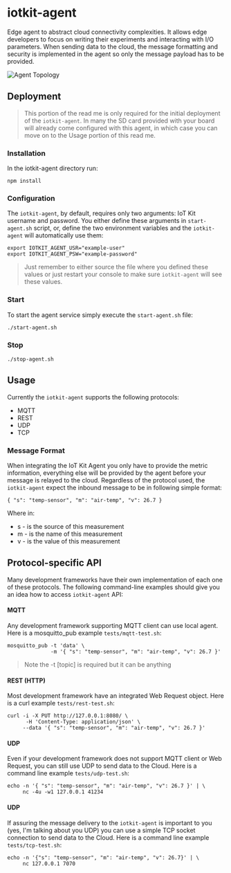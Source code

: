 # iotkit-agent

Edge agent to abstract cloud connectivity complexities. It allows edge developers to focus on writing their experiments and interacting with I/O parameters. When sending data to the cloud, the message formatting and security is implemented in the agent so only the message payload has to be provided.   

![Agent Topology](../master/images/agent-topo.png?raw=true)

## Deployment

> This portion of the read me is only required for the initial deployment of the `iotkit-agent`. In many the SD card provided with your board will already come configured with this agent, in which case you can move on to the Usage portion of this read me.

### Installation

In the iotkit-agent directory run:

    npm install
    
### Configuration

The `iotkit-agent`, by default, requires only two arguments: IoT Kit username and password. You either define these arguments in `start-agent.sh` script, or, define the two environment variables and the `iotkit-agent` will automatically use them:


    export IOTKIT_AGENT_USR="example-user"
    export IOTKIT_AGENT_PSW="example-password"
    
> Just remember to either source the file where you defined these values or just restart your console to make sure `iotkit-agent` will see these values.
    
### Start

To start the agent service simply execute the `start-agent.sh` file:

    ./start-agent.sh
    
### Stop

    ./stop-agent.sh
    
    
## Usage

Currently the `iotkit-agent` supports the following protocols: 

* MQTT
* REST 
* UDP
* TCP

### Message Format

When integrating the IoT Kit Agent you only have to provide the metric information, everything else will be provided by the agent before your message is relayed to the cloud. Regardless of the protocol used, the `iotkit-agent` expect the inbound message to be in following simple format:

    { "s": "temp-sensor", "m": "air-temp", "v": 26.7 }

Where in:

* s - is the source of this measurement
* m - is the name of this measurement
* v - is the value of this measurement

## Protocol-specific API

Many development frameworks have their own implementation of each one of these protocols. The following command-line examples should give you an idea how to access `iotkit-agent` API:

#### MQTT

Any development framework supporting MQTT client can use local agent. Here is a mosquitto_pub example `tests/mqtt-test.sh`:

    mosquitto_pub -t 'data' \
                  -m '{ "s": "temp-sensor", "m": "air-temp", "v": 26.7 }'
                  
> Note the -t [topic] is required but it can be anything

#### REST (HTTP)

Most development framework have an integrated Web Request object. Here is a curl example `tests/rest-test.sh`:

    curl -i -X PUT http://127.0.0.1:8080/ \
    	  -H 'Content-Type: application/json' \
         --data '{ "s": "temp-sensor", "m": "air-temp", "v": 26.7 }' 
         
#### UDP

Even if your development framework does not support MQTT client or Web Request, you can still use UDP to send data to the Cloud. Here is a command line example `tests/udp-test.sh`:

    echo -n '{ "s": "temp-sensor", "m": "air-temp", "v": 26.7 }' | \
         nc -4u -w1 127.0.0.1 41234
         
#### UDP

If assuring the message delivery to the `iotkit-agent` is important to you (yes, I'm talking about you UDP) you can use a simple TCP socket connection to send data to the Cloud. Here is a command line example `tests/tcp-test.sh`:

    echo -n '{"s": "temp-sensor", "m": "air-temp", "v": 26.7}' | \
         nc 127.0.0.1 7070
         
